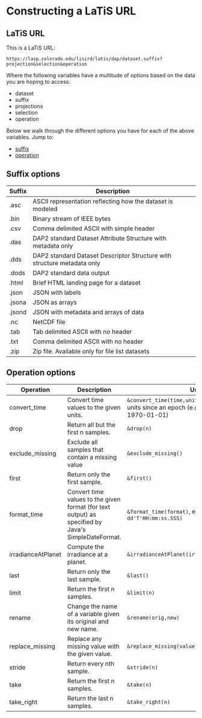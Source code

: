 # Constructing a LaTiS URL

## LaTiS URL
This is a LaTiS URL:

`https://lasp.colorado.edu/lisird/latis/dap/dataset.suffix?projection&selection&operation`

Where the following variables have a multitude of options based on the data you are hoping to access:
* dataset
* suffix
* projections
* selection
* operation

Below we walk through the different options you have for each of the above variables. 
Jump to:
* [suffix](#suffix-options)
* [operation](#operation-options)

## Suffix options

| Suffix | Description                                                             |
|--------|-------------------------------------------------------------------------|
| .asc   | ASCII representation reflecting how the dataset is modeled              |
| .bin   | Binary stream of IEEE bytes                                             |
| .csv   | Comma delimited ASCII with simple header                                |
| .das   | DAP2 standard Dataset Attribute Structure with metadata only            |
| .dds   | DAP2 standard Dataset Descriptor Structure with structure metadata only |
| .dods  | DAP2 standard data output                                               |
| .html  | Brief HTML landing page for a dataset                                   |
| .json  | JSON with labels                                                        |
| .jsona | JSON as arrays                                                          |
| .jsond | JSON with metadata and arrays of data                                   |
| .nc    | NetCDF file                                                             |
| .tab   | Tab delimited ASCII with no header                                      |
| .txt   | Comma delimited ASCII with no header                                    |
| .zip   | Zip file. Available only for file list datasets                         | 


## Operation options
| Operation          | Description                                                                                        | Usage                                                                                                          |
|--------------------|----------------------------------------------------------------------------------------------------|----------------------------------------------------------------------------------------------------------------|
| convert_time       | Convert time values to the given units.                                                            | `&convert_time(time,units)`, where units is duration units since an epoch (e.g. milliseconds since 1970-01-01) |
| drop               | Return all but the first n samples.                                                                | ``&drop(n)``                                                                                                   |
| exclude_missing    | Exclude all samples that contain a missing value                                                   | `&exclude_missing()`                                                                                           |
| first              | Return only the first sample.                                                                      | `&first()`                                                                                                     |
| format_time        | Convert time values to the given format (for text output) as specified by Java's SimpleDateFormat. | `&format_time(format)`, e.g. `&format_time(yyyy-MM-dd'T'HH:mm:ss.SSS)`                                         |
| irradianceAtPlanet | Compute the irradiance at a planet.                                                                | `&irradianceAtPlanet(irradiance_variable,planet)`                                                              |
| last               | Return only the last sample.                                                                       | `&last()  `                                                                                                    |
| limit              | Return the first n samples.                                                                        | `&limit(n)   `                                                                                                 |
| rename             | Change the name of a variable given its original and new name.                                     | `&rename(orig,new)`                                                                                            |
| replace_missing    | Replace any missing value with the given value.                                                    | `&replace_missing(value)`                                                                                      |
| stride             | Return every nth sample.                                                                           | `&stride(n)`                                                                                                   |
| take               | Return the first n samples.                                                                        | `&take(n)  `                                                                                                   |
| take_right         | Return the last n samples.                                                                         | `&take_right(n)`                                                                                               |



